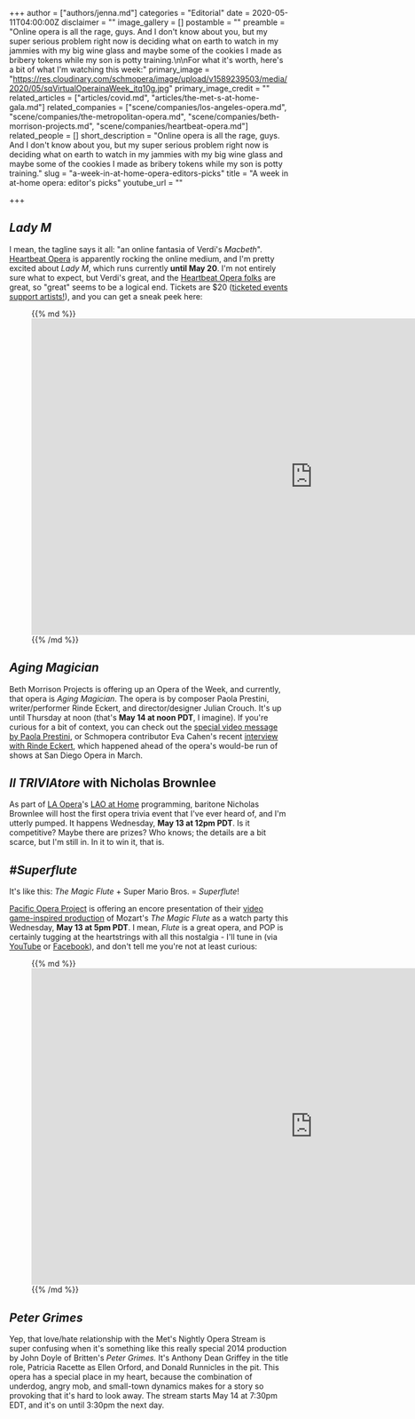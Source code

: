+++
author = ["authors/jenna.md"]
categories = "Editorial"
date = 2020-05-11T04:00:00Z
disclaimer = ""
image_gallery = []
postamble = ""
preamble = "Online opera is all the rage, guys. And I don't know about you, but my super serious problem right now is deciding what on earth to watch in my jammies with my big wine glass and maybe some of the cookies I made as bribery tokens while my son is potty training.\n\nFor what it's worth, here's a bit of what I'm watching this week:"
primary_image = "https://res.cloudinary.com/schmopera/image/upload/v1589239503/media/2020/05/sqVirtualOperainaWeek_itq10g.jpg"
primary_image_credit = ""
related_articles = ["articles/covid.md", "articles/the-met-s-at-home-gala.md"]
related_companies = ["scene/companies/los-angeles-opera.md", "scene/companies/the-metropolitan-opera.md", "scene/companies/beth-morrison-projects.md", "scene/companies/heartbeat-opera.md"]
related_people = []
short_description = "Online opera is all the rage, guys. And I don't know about you, but my super serious problem right now is deciding what on earth to watch in my jammies with my big wine glass and maybe some of the cookies I made as bribery tokens while my son is potty training."
slug = "a-week-in-at-home-opera-editors-picks"
title = "A week in at-home opera: editor's picks"
youtube_url = ""

+++
## _Lady M_

I mean, the tagline says it all: "an online fantasia of Verdi's _Macbeth_". [Heartbeat Opera](/scene/companies/heartbeat-opera/) is apparently rocking the online medium, and I'm pretty excited about _Lady M_, which runs currently **until May 20**. I'm not entirely sure what to expect, but Verdi's great, and the [Heartbeat Opera folks](/a-truly-otherworldly-space-heartbeat-operas-drag-extravaganza/) are great, so "great" seems to be a logical end. Tickets are $20 ([ticketed events support artists!](/what-the-mets-at-home-gala-teaches-us-about-evolution/)), and you can get a sneak peek here:

<figure data-type="video">{{% md %}}<iframe width="1013" height="570" src="https://www.youtube.com/embed/uvWlshkmqfU" frameborder="0" allow="accelerometer; autoplay; encrypted-media; gyroscope; picture-in-picture" allowfullscreen></iframe>{{% /md %}}

</figure>

## _Aging Magician_

Beth Morrison Projects is offering up an Opera of the Week, and currently, that opera is _Aging Magician_. The opera is by composer Paola Prestini, writer/performer Rinde Eckert, and director/designer Julian Crouch. It's up until Thursday at noon (that's **May 14 at noon PDT**, I imagine). If you're curious for a bit of context, you can check out the [special video message by Paola Prestini](https://www.bethmorrisonprojects.org/), or Schmopera contributor Eva Cahen's recent [interview with Rinde Eckert](/magic-everywhere-in-sdos-aging-magician/), which happened ahead of the opera's would-be run of shows at San Diego Opera in March.

## _Il TRIVIAtore_ with Nicholas Brownlee

As part of [LA Opera](/scene/companies/los-angeles-opera/)'s [LAO at Home](https://www.laopera.org/discover/laoathome/coming-up-next/) programming, baritone Nicholas Brownlee will host the first opera trivia event that I've ever heard of, and I'm utterly pumped. It happens Wednesday, **May 13 at 12pm PDT**. Is it competitive? Maybe there are prizes? Who knows; the details are a bit scarce, but I'm still in. In it to win it, that is. 

## _#Superflute_

It's like this: _The Magic Flute_ + Super Mario Bros. = _Superflute_!

[Pacific Opera Project](https://www.pacificoperaproject.com/superflute) is offering an encore presentation of their [video game-inspired production](https://www.pacificoperaproject.com/superflute) of Mozart's _The Magic Flute_ as a watch party this Wednesday, **May 13 at 5pm PDT**. I mean, _Flute_ is a great opera, and POP is certainly tugging at the heartstrings with all this nostalgia - I'll tune in (via [YouTube](https://u7061146.ct.sendgrid.net/ls/click?upn=4tNED-2FM8iDZJQyQ53jATUWgRE384tHgp8wdcDkAUwQ8gnssPZgr3IX4ZIYehGOHyXKrsWswqghcseTDn2SXH5g-3D-3DiXe6_K0idrejNttU31Sqen4p7LjUoKnZbhhKZleHckmaTzrNLBuvy2CURjzDNVij4gz4dz7S-2B3gMl9ZsOBoIu8khA8CVGt8dD2HkVH-2FV4NlMvPTvxmnkD9V5y8CIAhq3NDFY6TB-2B3I3npGcXxKZjl-2B1Xd-2F3y1x-2BHqCZcdRcPgVFl-2F2vgMS-2FYHmqGp7SWYRXZ-2BbNILlxp4b7-2FmvZRz9-2BGG0UtcMG42SFIgWTvyVdBLf3rzWwPVKXIZ8L1qzwNXHLqHRpf2Zqe7U-2FzfXqhAvscZIV8485R4IDUgDU91ubj8bPRp2eTsfU4Smy7PrXlJGduBjrpOQIgzzKS21xCwWbVJ-2FoYZpqxnEw-2BFW0BDiWyQG9yuDD4-3D) or [Facebook](https://u7061146.ct.sendgrid.net/ls/click?upn=4tNED-2FM8iDZJQyQ53jATUb8Hzhz9hTfMErRs-2Fni8h9jmF8coK40VLFCi4jQcV0UuMtbQdOCmvQ45smzbUjj1lg-3D-3DbXDK_K0idrejNttU31Sqen4p7LjUoKnZbhhKZleHckmaTzrNLBuvy2CURjzDNVij4gz4dz7S-2B3gMl9ZsOBoIu8khA8CVGt8dD2HkVH-2FV4NlMvPTvxmnkD9V5y8CIAhq3NDFY6TB-2B3I3npGcXxKZjl-2B1Xd-2F3y1x-2BHqCZcdRcPgVFl-2F2vgMS-2FYHmqGp7SWYRXZ-2BbNILJtMdsARNv2BHZDYJ50adRAjLsHekpyhArZntxPXYT50dEsVC9qM4uujJb9XAXA28pu2D5Nxfxrk7ofCqpSLXmxJGMim99fbFG-2BbIjLm3J4kj52eO0BafIXbBtZiO5qBJ1kDbYV40zjR9zqaLGIuCFKjtFUNAt9ffFk3p9H0-2BDZs-3D)), and don't tell me you're not at least curious:

<figure data-type="video">{{% md %}}<iframe width="1013" height="570" src="https://www.youtube.com/embed/uvWlshkmqfU" frameborder="0" allow="accelerometer; autoplay; encrypted-media; gyroscope; picture-in-picture" allowfullscreen></iframe>{{% /md %}}

</figure>

## _Peter Grimes_

Yep, that love/hate relationship with the Met's Nightly Opera Stream is super confusing when it's something like this really special 2014 production by John Doyle of Britten's _Peter Grimes._ It's Anthony Dean Griffey in the title role, Patricia Racette as Ellen Orford, and Donald Runnicles in the pit. This opera has a special place in my heart, because the combination of underdog, angry mob, and small-town dynamics makes for a story so provoking that it's hard to look away. The stream starts May 14 at 7:30pm EDT, and it's on until 3:30pm the next day.
